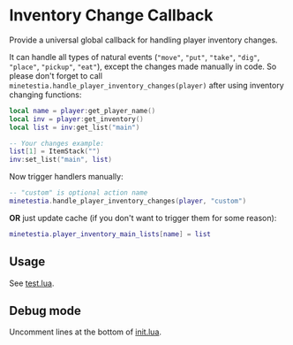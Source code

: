 # Inventory Change Callback

Provide a universal global callback for handling player inventory changes.

It can handle all types of natural events (`"move"`, `"put"`, `"take"`, `"dig"`,
`"place"`, `"pickup"`, `"eat"`), except the changes made manually in code. So
please don't forget to call `minetestia.handle_player_inventory_changes(player)`
after using inventory changing functions:

```lua
local name = player:get_player_name()
local inv = player:get_inventory()
local list = inv:get_list("main")

-- Your changes example:
list[1] = ItemStack("")
inv:set_list("main", list)
```

Now trigger handlers manually:

```lua
-- "custom" is optional action name
minetestia.handle_player_inventory_changes(player, "custom")
```

**OR** just update cache (if you don't want to trigger them for some reason):

```lua
minetestia.player_inventory_main_lists[name] = list
```

## Usage

See [test.lua](test.lua).

## Debug mode

Uncomment lines at the bottom of [init.lua](init.lua).
